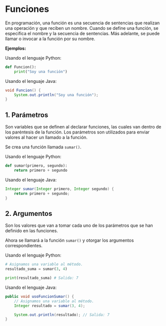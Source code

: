 # Funciones

En programación, una función es una secuencia de sentencias que realizan una operación y que reciben un nombre. Cuando se define una función, se especifica el nombre y la secuencia de sentencias. Más adelante, se puede llamar o invocar a la función por su nombre.

**Ejemplos:**

Usando el lenguaje Python:

```python
def Funcion():
	print("Soy una función")
```

Usando el lenguaje Java:

```java
void Funcion() {
    System.out.println("Soy una función");
}
```

## 1. Parámetros

Son variables que se definen al declarar funciones, las cuales van dentro de los paréntesis de la función. Los parámetros son utilizados para enviar valores al hacer un llamado a la función.

Se crea una función llamada `sumar()`.

Usando el lenguaje Python:

```python
def sumar(primero, segundo):
    return primero + segundo
```

Usando el lenguaje Java:

```java
Integer sumar(Integer primero, Integer segundo) {
    return primero + segundo;
}
```

## 2. Argumentos

Son los valores que van a tomar cada uno de los parámetros que se han definido en las funciones.

Ahora se llamará a la función `sumar()` y otorgar los argumentos correspondientes.

Usando el lenguaje Python:

```python
# Asignamos una variable al método.
resultado_suma = sumar(3, 4)

print(resultado_suma) # Salida: 7
```

Usando el lenguaje Java:

```java
public void usoFuncionSumar() {
    // Asignamos una variable al método.
    Integer resultado = sumar(3, 4);

    System.out.println(resultado); // Salida: 7
}
```
